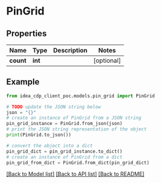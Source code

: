 # PinGrid


## Properties

Name | Type | Description | Notes
------------ | ------------- | ------------- | -------------
**count** | **int** |  | [optional] 

## Example

```python
from idea_cdp_client_poc.models.pin_grid import PinGrid

# TODO update the JSON string below
json = "{}"
# create an instance of PinGrid from a JSON string
pin_grid_instance = PinGrid.from_json(json)
# print the JSON string representation of the object
print(PinGrid.to_json())

# convert the object into a dict
pin_grid_dict = pin_grid_instance.to_dict()
# create an instance of PinGrid from a dict
pin_grid_from_dict = PinGrid.from_dict(pin_grid_dict)
```
[[Back to Model list]](../README.md#documentation-for-models) [[Back to API list]](../README.md#documentation-for-api-endpoints) [[Back to README]](../README.md)


